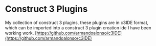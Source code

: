# Construct 3 Plugins
My collection of construct 3 plugins, these plugins are in c3IDE format, which can be imported into a construct 3 plugin creation ide I have been working work. [https://github.com/armandoalonso/c3IDE](https://github.com/armandoalonso/c3IDE)
